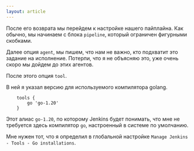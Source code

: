 ```yaml
---
layout: article
---
```

После его возврата мы перейдем к настройке нашего пайплайна. Как обычно, мы начинаем с блока `pipeline`, который ограничен фигурными скобками.

Далее опция `agent`, мы пишем, что нам не важно, кто подхватит это задание на исполнение. Потерпи, что я не объясняю это, уже очень скоро мы дойдем до этих агентов.

После этого опция `tool`.

В ней я указал версию для используемого компилятора golang.

```
    tools {
        go 'go-1.20'
    }

```

Этот алиас `go-1.20`, по которому Jenkins будет понимать, что мне не требуется здесь компилятор `go`, настроенный в системе по умолчанию.

Мне нужен тот, что я определил в глобальной настройке `Manage Jenkins - Tools - Go installations`.
